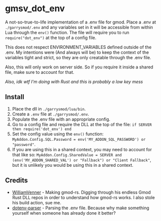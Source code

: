 # gmsv_dot_env

A not-so-true-to-life implementation of a .env file for gmod. Place a .env at `./garrysmod/.env` and any variables set in it will be accessible from within Lua through the `env()` function. The file will require you to run `require("dot_env")` at the top of a config file.

This does not respect ENVIRONMENT_VARIABLES defined outside of the .env. My intentions were (And always will be) to keep the context of the variables tight and strict, so they are only creatable through the .env file.

Also, this will only work on server side. So if you require it inside a shared file, make sure to account for that.

*Also, idk wtf I'm doing with Rust and this is probably a low key mess*

## Install

1. Place the dll in `./garrysmod/lua/bin`.
2. Create a `.env` file at `./garrysmod/.env`.
3. Populate the .env file with an appropriate config.
4. Go to a config file and require the DLL at the top of the file: `if SERVER then require('dot_env') end`
5. Set the config value using the `env()` function: `MyAddon.Config.SQL.Password = env('MY_ADDON_SQL_PASSWORD') or "password"`.
6. If you are using this in a shared context, you may need to account for that like so: `MyAddon.Config.SharedValue = SERVER and (env('MY_ADDON_SHARED_VAL') or "Fallback") or "Client Fallback"`, but it is unlikely you would be using this in a shared context.

## Credits

- [WilliamVenner](https://github.com/WilliamVenner) - Making gmod-rs. Digging through his endless Gmod Rust DLL repos in order to understand how gmod-rs works. I also stole his build action, sue me.
- [dotenv-parser](https://github.com/rubik/dotenv-parser) - Parsing the .env file. Because why make something yourself when someone has already done it better?